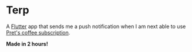 # Terp

A [Flutter](https://flutter.dev) app that sends me a push notification when I am next able to use [Pret's coffee subscription](https://www.pret.co.uk/en-GB/pretcoffeesub). 

**Made in 2 hours!**